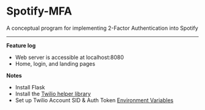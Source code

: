# Spotify-MFA
A conceptual program for implementing 2-Factor Authentication into Spotify

***

**Feature log**

+ Web server is accessible at localhost:8080
+ Home, login, and landing pages

**Notes**

+ Install Flask
+ Install the [Twilio helper library](https://www.twilio.com/docs/python/install)
+ Set up Twilio Account SID & Auth Token [Environment Variables](https://www.twilio.com/blog/2017/01/how-to-set-environment-variables.html)

